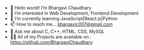  - 👋 Hello world! I’m Bhargavi Chaudhary
 - 👀 I’m interested in Web Development, Frontend Development 
 - 🌱 I’m currently learning JavaScript|React.js|Python
 - 📫 How to reach me... bhargavic007@gmail.com
 - 💭 Ask me about C, C++, HTML, CSS, MySQL 
 - 👩‍💻 All of my Projects are available on :
       https://github.com/BhargaviChaudhary
<!---
BhargaviChaudhary/BhargaviChaudhary is a ✨ special ✨ repository because its `README.md` (this file) appears on your GitHub profile.
You can click the Preview link to take a look at your changes.
--->
